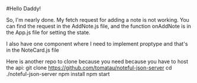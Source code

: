 #Hello Daddy!

So, I'm nearly done. My fetch request for adding a note is not working. You can find the request in the AddNote.js file, and the function onAddNote is in the App.js file for setting the state.

I also have one component where I need to implement proptype and that's in the NoteCard.js file

Here is another repo to clone because you need because you have to host the api:
git clone https://github.com/tomatau/noteful-json-server
cd ./noteful-json-server
npm install
npm start
